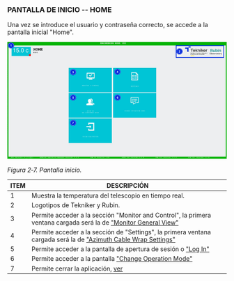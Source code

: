 ### PANTALLA DE INICIO -- HOME

Una vez se introduce el usuario y contraseña correcto, se accede a la pantalla inicial "Home".

![Pantalla inicio](../Resources/media/image014.png)

*Figura 2‑7. Pantalla inicio.*

| ITEM | DESCRIPCIÓN                                                                                                   |
|------|---------------------------------------------------------------------------------------------------------------|
| 1    | Muestra la temperatura del telescopio en tiempo real.                                                         |
| 2    | Logotipos de Tekniker y Rubin.                                                                                |
| 3    | Permite acceder a la sección "Monitor and Control", la primera ventana cargada será la de ["Monitor General View"](../02_Monitor%26Control/000_PantallaMonitorGeneralView.md) |
| 4    | Permite acceder a la sección de "Settings", la primera ventana cargada será la de ["Azimuth Cable Wrap Settings"](../03_Settings/001_PantallaAzimuthCableWrapSettings.md) |
| 5    | Permite acceder a la pantalla de apertura de sesión o ["Log In"](./00_Consideraciones_Previas.md)             |
| 6    | Permite acceder a la pantalla ["Change Operation Mode"](./02_Cambio_de_Operacion.md)                          |
| 7    | Permite cerrar la aplicación, [ver](../05_CierreAplicacion/000_Introduccion.md)                                |
